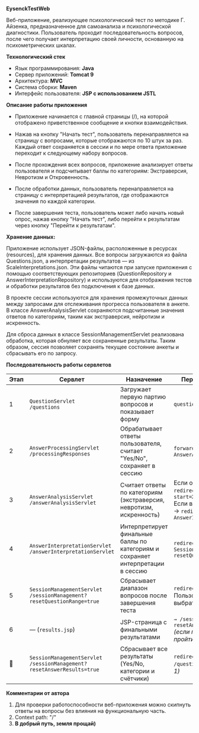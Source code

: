 **EysenckTestWeb**

Веб-приложение, реализующее психологический тест по методике Г. Айзенка, предназначенное для самоанализа и психологической диагностики. Пользователь проходит последовательность вопросов, после чего получает интерпретацию своей личности, основанную на психометрических шкалах.


**Технологический стек** 

- Язык программирования: **Java**
- Сервер приложений: **Tomcat 9**
- Архитектура: **MVC**
- Система сборки: **Maven**
- Интерфейс пользователя: **JSP с использованием JSTL**


**Описание работы приложения**

- Приложение начинается с главной страницы (/), на которой отображено приветственное сообщение и кнопки взаимодействия. 

- Нажав на кнопку "Начать тест", пользователь перенаправляется на страницу с вопросами, которые отображаются по 10 штук за раз. Каждый ответ сохраняется в сессии и по мере ответа приложение переходит к следующему набору вопросов.

- После прохождения всех вопросов, приложение анализирует ответы пользователя и подсчитывает баллы по категориям: Экстраверсия, Невротизм и Откровенность.

- После обработки данных, пользователь перенаправляется на страницу с интерпретацией результатов, где отображаются значения по каждой категории.

- После завершения теста, пользователь может либо начать новый опрос, нажав кнопку "Начать тест", либо перейти к результатам через кнопку "Перейти к результатам".


**Хранение данных:**

Приложение использует JSON-файлы, расположенные в ресурсах (resources), для хранения данных. Все вопросы загружаются из файла Questions.json, а интерпретации результатов — из ScaleInterpretations.json. Эти файлы читаются при запуске приложения с помощью соответствующих репозиториев (QuestionRepository и AnswerInterpretationRepository) и используются для отображения тестов и обработки результатов без подключения к базе данных.

В проекте сессии используются для хранения промежуточных данных между запросами для отслеживания прогресса пользователя в анкете. В классе AnswerAnalysisServlet сохраняются подсчитанные значения ответов по категориям, таким как экстраверсия, нейротизм и искренность.

Для сброса данных в классе SessionManagementServlet реализована обработка, которая обнуляет все сохраненные результаты. Таким образом, сессия позволяет сохранять текущее состояние анкеты и сбрасывать его по запросу.


**Последовательность работы сервлетов**

| Этап | Сервлет                                                                    | Назначение                                                                      | Передаёт управление                                                                                                                  |
| ---- | -------------------------------------------------------------------------- | ------------------------------------------------------------------------------- | ------------------------------------------------------------------------------------------------------------------------------------ |
| 1    | `QuestionServlet`<br>`/questions`                                          | Загружает первую партию вопросов и показывает форму                             | `questionnaire.jsp`                                                                                                                  |
| 2    | `AnswerProcessingServlet`<br>`/processingResponses`                        | Обрабатывает ответы пользователя, считает "Yes/No", сохраняет в сессию          | `forward` на `AnswerAnalysisServlet`                                                                                                 |
| 3    | `AnswerAnalysisServlet`<br>`/answerAnalysisServlet`                        | Считает ответы по категориям (экстраверсия, невротизм, искренность)             | Если остались вопросы → `redirect` на `/questions?start=X`<br>Если вопросы закончились → `redirect` на `AnswerInterpretationServlet` |
| 4    | `AnswerInterpretationServlet`<br>`/answerInterpretationServlet`            | Интерпретирует финальные баллы по категориям и сохраняет интерпретации в сессию | `redirect` на `SessionManagementServlet?resetQuestionRange=true`                                                                     |
| 5    | `SessionManagementServlet`<br>`/sessionManagement?resetQuestionRange=true` | Сбрасывает диапазон вопросов после завершения теста                             | `redirect` на `results.jsp`<br>Пользователь может выбрать "Пройти заново"                                                            |
| 6    | — (`results.jsp`)                                                          | JSP-страница с финальными результатами                                          | `→ /sessionManagement?resetAnswerResults=true` *(если пользователь хочет пройти заново)*                                             |
| 🔁   | `SessionManagementServlet`<br>`/sessionManagement?resetAnswerResults=true` | Сбрасывает все результаты (Yes/No, категории и счётчики)                        | `redirect` обратно на `/questions` *(возврат к шагу 1)*                                                                              |

**Комментарии от автора**

1. Для проверки работоспособности веб-приложения можно скипнуть ответы на вопросы без влияния на функциональную часть.
2. Context path: "/"
3. **В добрый путь, земля прощай)**
